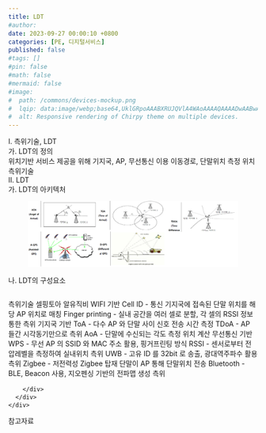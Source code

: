 ```yaml
---
title: LDT
#author: 
date: 2023-09-27 00:00:10 +0800
categories: [PE, 디지털서비스]
published: false
#tags: []
#pin: false
#math: false
#mermaid: false
#image:
#  path: /commons/devices-mockup.png
#  lqip: data:image/webp;base64,UklGRpoAAABXRUJQVlA4WAoAAAAQAAAADwAABwAAQUxQSDIAAAARL0AmbZurmr57yyIiqE8oiG0bejIYEQTgqiDA9vqnsUSI6H+oAERp2HZ65qP/VIAWAFZQOCBCAAAA8AEAnQEqEAAIAAVAfCWkAALp8sF8rgRgAP7o9FDvMCkMde9PK7euH5M1m6VWoDXf2FkP3BqV0ZYbO6NA/VFIAAAA
#  alt: Responsive rendering of Chirpy theme on multiple devices.
---
```


<div class="post-wrap">
  <div class="para">
    <div class="para-title">
      I. 측위기술, LDT
    </div>
    <div class="para-cntnt">
      <div class="para">
        <div class="para-title">
          가. LDT의 정의
        </div>
        <div class="para-cntnt">
            위치기반 서비스 제공을 위해 기지국, AP, 무선통신 이용 이동경로, 단말위치 측정 위치 측위기술
        </div>
      </div>
    </div>
  </div>
  
  <div class="para">
    <div class="para-title">
      II. LDT
    </div>
    <div class="para-cntnt">
      <div class="para">
        <div class="para-title">
          가. LDT의 아키텍처
        </div>
        <div class="para-cntnt">
          <figure class="post-figure">
            <img src="/assets/img/posts/LDT.png" alt="LDT">
<!--            <figcaption>Source: Unveiling the Metaverse: Exploring Emerging Trends, Multifaceted Perspectives, and Future Challenges</figcaption>-->
          </figure>
        </div>
      </div>
      <div class="para">
        <div class="para-title">
          나. LDT의 구성요소
        </div>
        <div class="para-cntnt">
          <table class="post-table">
          </table>
          측위기술 셀핑토아 알유직비
  WIFI 기반 
    Cell ID - 통신 기지국에 접속된 단말 위치를 해당 AP 위치로 매칭
    Finger printing - 실내 공간을 여러 셀로 분할, 각 셀의 RSSI 정보통한 측위
  기지국 기반
    ToA - 다수 AP 와 단말 사이 신호 전송 시간 측정
    TDoA - AP 들간 시각동기만으로 측위
    AoA - 단말에 수신되는 각도 측정 위치 계산
  무선통신 기반
    WPS - 무선 AP 의 SSID 와 MAC 주소 활용, 핑거프린팅 방식 
    RSSI - 센서로부터 전압레벨을 측정하여 실내위치 측위
    UWB - 고유 ID 를 32bit 로 송출, 광대역주파수 활용 측위
    Zigbee - 저전력성 Zigbee 탑재 단말이 AP 통해 단말위치 전송
    Bluetooth - BLE, Beacon 사용, 지오펜싱 기반의 전파맵 생성 측위

        </div>
      </div>
    </div>
  </div>

  <div class="refr-wrap">
    <div class="refr-title">
        참고자료
    </div>
    <ol class="refr-list">
    <!--    <li>(나현식, 최대선) <a target="_blank" href="https://scienceon.kisti.re.kr/commons/util/originalView.do?cn=JAKO202225948430499&oCn=JAKO202225948430499&dbt=JAKO&journal=NJOU00291864">메타버스 보안 위협 요소 및 대응 방안 검토</a></li>-->
    <!--    <li>(M. Uddin, S. Manickam, H. Ullah, M. Obaidat and A. Dandoush) <a target="_blank" href="https://ieeexplore.ieee.org/abstract/document/10138386">Unveiling the Metaverse: Exploring Emerging Trends, Multifaceted Perspectives, and Future Challenges</a></li>-->
    </ol>
  </div>
</div>
